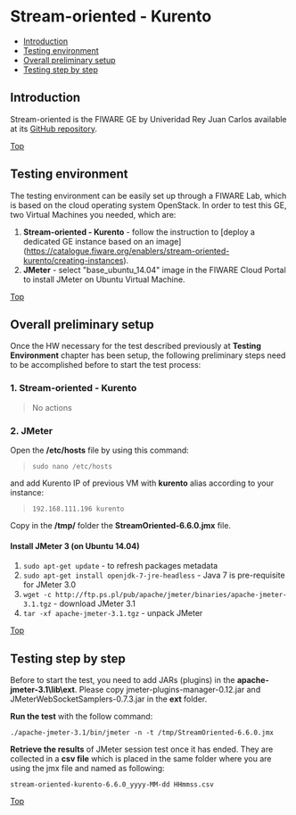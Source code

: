 # Stream-oriented - Kurento #

* [Introduction](#introduction)
* [Testing environment](#testing-environment)
* [Overall preliminary setup](#overall-preliminary-setup)
* [Testing step by step](#testing-step-by-step)


## Introduction ##

Stream-oriented is the FIWARE GE by Univeridad Rey Juan Carlos available at its [GitHub repository](https://github.com/Kurento).

[Top](#stream-oriented---kurento)

## Testing environment ##

The testing environment can be easily set up through a FIWARE Lab, which is based on the cloud operating system OpenStack. 
In order to test this GE, two Virtual Machines you needed, which are: 

1. **Stream-oriented - Kurento** - follow the instruction to [deploy a dedicated GE instance based on an image] (https://catalogue.fiware.org/enablers/stream-oriented-kurento/creating-instances). 
2. **JMeter** - select "base_ubuntu_14.04" image in the FIWARE Cloud Portal to install JMeter on Ubuntu Virtual Machine.


[Top](#stream-oriented---kurento)

## Overall preliminary setup ##

Once the HW necessary for the test described previously at **Testing Environment** chapter has been setup, the following preliminary steps need to be accomplished before to start the test process:

### 1. Stream-oriented - Kurento ###

> No actions

### 2. JMeter ###

Open the **/etc/hosts** file by using this command:

> `sudo nano /etc/hosts` 

and add Kurento IP of previous VM with **kurento** alias according to your instance: 

> `192.168.111.196 kurento`


Copy in the **/tmp/** folder the **StreamOriented-6.6.0.jmx** file.


#### Install JMeter 3 (on Ubuntu 14.04) ####

1. `sudo apt-get update` - to refresh packages metadata
2. `sudo apt-get install openjdk-7-jre-headless` - Java 7 is pre-requisite for JMeter 3.0
3. `wget -c http://ftp.ps.pl/pub/apache/jmeter/binaries/apache-jmeter-3.1.tgz` - download JMeter 3.1
4. `tar -xf apache-jmeter-3.1.tgz` - unpack JMeter

[Top](#stream-oriented---kurento)

## Testing step by step ##

Before to start the test, you need to add JARs (plugins) in the **apache-jmeter-3.1\lib\ext**. Please copy jmeter-plugins-manager-0.12.jar and JMeterWebSocketSamplers-0.7.3.jar in the **ext** folder.

**Run the test** with the follow command: 

`./apache-jmeter-3.1/bin/jmeter -n -t /tmp/StreamOriented-6.6.0.jmx`

**Retrieve the results** of JMeter session test once it has ended. They are collected in a **csv file** which is placed in the same folder where you are using the jmx file and named as following: 

`stream-oriented-kurento-6.6.0_yyyy-MM-dd HHmmss.csv`

[Top](#stream-oriented---kurento)